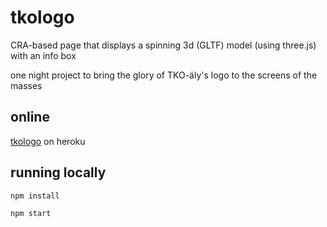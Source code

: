# tkologo

CRA-based page that displays a spinning 3d (GLTF) model (using three.js) with an info box

one night project to bring the glory of TKO-äly's logo to the screens of the masses

## online

[tkologo](https://tkologo.herokuapp.com) on heroku

## running locally

`npm install`

`npm start`
